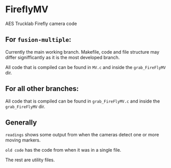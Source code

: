 # FireflyMV
AES Trucklab Firefly camera code

## For `fusion-multiple`: 

Currently the main working branch. Makefile, code and file structure may differ signifficantly as it is the most developed branch.

All code that is compiled can be found in `MV.c` and inside the `grab_FireFlyMV` dir.

## For all other branches:

All code that is compiled can be found in `grab_FireFlyMV.c` and inside the `grab_FireFlyMV` dir.

## Generally

`readings` shows some output from when the cameras detect one or more moving markers.

`old code` has the code from when it was in a single file.

The rest are utility files.
